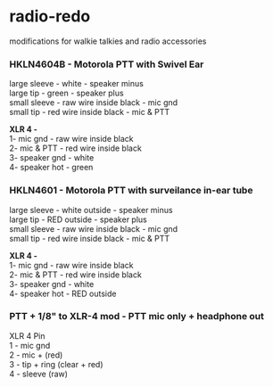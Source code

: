 # radio-redo
modifications for walkie talkies and radio accessories 


### HKLN4604B  - Motorola PTT with Swivel Ear

large sleeve - white  - speaker minus  
large tip - green  - speaker plus  
small sleeve - raw wire inside black  - mic gnd   
small tip - red wire inside black - mic & PTT  



__XLR 4 -__  
1-  mic gnd - raw wire inside black  
2-  mic & PTT - red wire inside black  
3-  speaker gnd - white  
4- speaker hot - green  



### HKLN4601 - Motorola PTT with surveilance in-ear tube

large sleeve - white outside - speaker minus  
large tip - RED outside - speaker plus  
small sleeve - raw wire inside black  - mic gnd   
small tip - red wire inside black - mic & PTT  

__XLR 4 -__  
1-  mic gnd - raw wire inside black  
2-  mic & PTT - red wire inside black  
3-  speaker gnd - white  
4- speaker hot - RED outside 



### PTT + 1/8" to XLR-4 mod -  PTT mic only + headphone out

XLR 4 Pin  
1 - mic gnd  
2 - mic + (red)  
3 -  tip + ring (clear + red)  
4 -  sleeve (raw)  

